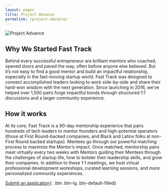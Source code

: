 ```yaml
---
layout: pages
title: Project Advance
permalink: /project-advance/
---
```


![Project Advance](/assets/images/project-advance.jpg)

## Why We Started Fast Track

Behind every successful entrepreneur are brilliant mentors who coached, opened doors and paved the way, often before anyone else believed. But it’s not easy to find a good mentor and build an impactful relationship, especially in the fast-moving startup world. Fast Track was designed to connect accomplished leaders looking to work side-by-side and share their hard-won wisdom with the next generation. Since launching in 2016, we’ve helped over 1,500 pairs forge impactful bonds through structured 1:1 discussions and a larger community experience.

## How it works

At its core, Fast Track is a 90-day mentorship experience that pairs hundreds of tech leaders to mentor founders and high-potential operators (those at First Round-backed companies, and Black and Latinx folks at non-First Round backed startups). Mentees go through our powerful matching process to maximize the Mentor’s impact. Once matched, mentorship pairs meet virtually every two weeks with Mentors guiding their Mentees through the challenges of startup life, how to bolster their leadership skills, and grow their companies. In addition to these 1:1 meetings, we host virtual professional development workshops, curated learning sessions, and more personalized community experiences.

[Submit an application](/project-advance-application/){: .btn .btn-lg .btn-default-filled}
